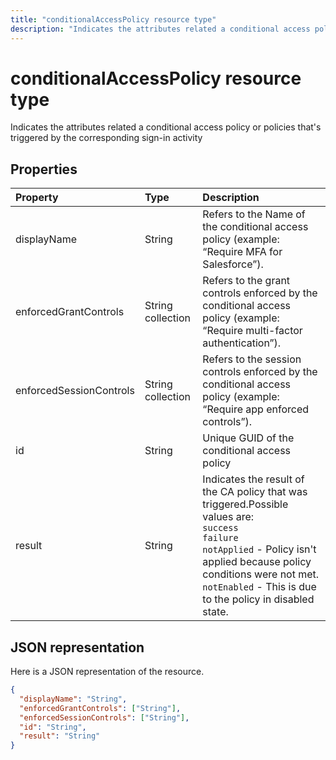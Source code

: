 ---title: "conditionalAccessPolicy resource type"description: "Indicates the attributes related a conditional access policy or policies that's triggered by the corresponding sign-in activity"---# conditionalAccessPolicy resource type
Indicates the attributes related a conditional access policy or policies that's triggered by the corresponding sign-in activity



## Properties
| Property	   | Type	|Description|
|:---------------|:--------|:----------|
|displayName|String|Refers to the Name of the conditional access policy (example: “Require MFA for Salesforce”).|
|enforcedGrantControls|String collection|Refers to the grant controls enforced by the conditional access policy (example: “Require multi-factor authentication”).|
|enforcedSessionControls|String collection|Refers to the session controls enforced by the conditional access policy (example: “Require app enforced controls”).|
|id|String|Unique GUID of the conditional access policy|
|result|String| Indicates the result of the CA policy that was triggered.Possible values are:<br/> `success` <br/> `failure` <br/> `notApplied` - Policy isn't applied because policy conditions were not met. <br/> `notEnabled` - This is due to the policy in disabled state.|

## JSON representation

Here is a JSON representation of the resource.

<!-- {
  "blockType": "resource",
  "optionalProperties": [

  ],
  "@odata.type": "microsoft.graph.conditionalAccessPolicy"
}-->

```json
{
  "displayName": "String",
  "enforcedGrantControls": ["String"],
  "enforcedSessionControls": ["String"],
  "id": "String",
  "result": "String"
}

```

<!-- uuid: 8fcb5dbc-d5aa-4681-8e31-b001d5168d79
2015-10-25 14:57:30 UTC -->
<!-- {
  "type": "#page.annotation",
  "description": "conditionalAccessPolicy resource",
  "keywords": "",
  "section": "documentation",
  "tocPath": ""
}-->